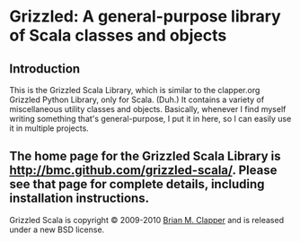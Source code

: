 Grizzled: A general-purpose library of Scala classes and objects
================================================================

## Introduction

This is the Grizzled Scala Library, which is similar to the clapper.org
Grizzled Python Library, only for Scala. (Duh.) It contains a variety of
miscellaneous utility classes and objects. Basically, whenever I find
myself writing something that's general-purpose, I put it in here, so I can
easily use it in multiple projects.

The home page for the Grizzled Scala Library is
<http://bmc.github.com/grizzled-scala/>. Please see that page for
complete details, including installation instructions.
---
Grizzled Scala is copyright &copy; 2009-2010 [Brian M. Clapper][] and
is released under a new BSD license.

[Brian M. Clapper]: mailto:bmc@clapper.org
